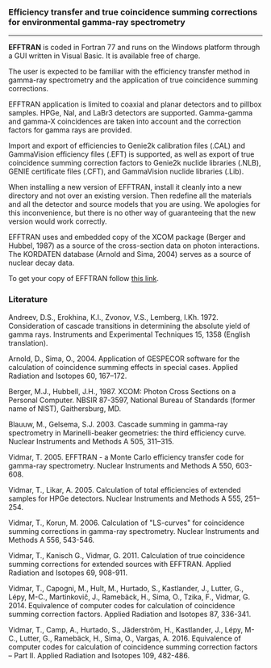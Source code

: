 ### Efficiency transfer and true coincidence summing corrections for environmental gamma-ray spectrometry

---
**EFFTRAN** is coded in Fortran 77 and runs on the Windows platform through a GUI written in Visual Basic. It is available free of charge.

The user is expected to be familiar with the efficiency transfer method in gamma-ray spectrometry and the application of true coincidence summing corrections. 

EFFTRAN application is limited to coaxial and planar detectors and to pillbox samples. HPGe, NaI, and LaBr3 detectors are supported. Gamma-gamma and gamma-X coincidences are taken into account and the correction factors for gamma rays are provided.

Import and export of efficiencies to Genie2k calibration files (.CAL) and GammaVision efficiency files (.EFT) is supported, as well as export of true coincidence summing correction factors to Genie2k nuclide libraries (.NLB), GENIE certificate files (.CFT), and GammaVision nuclide libraries (.Lib).

When installing a new version of EFFTRAN, install it cleanly into a new directory and not over an existing version. Then redefine all the materials and all the detector and source models that you are using. We apologies for this inconvenience, but there is no other way of guaranteeing that the new version would work correctly.

EFFTRAN uses and embedded copy of the XCOM package (Berger and Hubbel, 1987) as a source of the cross-section data on photon interactions. The KORDATEN database (Arnold and Sima, 2004) serves as a source of nuclear decay data.

To get your copy of EFFTRAN follow [this link](https://efftran.github.io/EFFTRAN.zip). 

### Literature

Andreev, D.S., Erokhina, K.I., Zvonov, V.S., Lemberg, I.Kh. 1972. Consideration of cascade transitions in determining the absolute yield of gamma rays. Instruments and Experimental Techniques 15, 1358 (English translation).

Arnold, D., Sima, O., 2004. Application of GESPECOR software for the calculation of coincidence summing effects in special cases. Applied Radiation and Isotopes 60, 167–172.

Berger, M.J., Hubbell, J.H., 1987. XCOM: Photon Cross Sections on a Personal Computer. NBSIR 87-3597, National Bureau of Standards (former name of NIST), Gaithersburg, MD.

Blauuw, M., Gelsema, S.J. 2003. Cascade summing in gamma-ray spectrometry in Marinelli-beaker geometries: the third efficiency curve. Nuclear Instruments and Methods A 505, 311–315.

Vidmar, T. 2005. EFFTRAN - a Monte Carlo efficiency transfer code for gamma-ray spectrometry. Nuclear Instruments and Methods A 550, 603-608.

Vidmar, T., Likar, A. 2005. Calculation of total efficiencies of extended samples for HPGe detectors. Nuclear Instruments and Methods A 555, 251–254.

Vidmar, T., Korun, M. 2006. Calculation of "LS-curves" for coincidence summing corrections in gamma-ray spectrometry. Nuclear Instruments and Methods A 556, 543-546.

Vidmar, T., Kanisch G., Vidmar, G. 2011. Calculation of true coincidence summing corrections for extended sources with EFFTRAN. Applied Radiation and Isotopes 69, 908-911.

Vidmar, T., Capogni, M., Hult, M., Hurtado, S., Kastlander, J., Lutter, G., Lépy, M-C., Martinkovič, J., Ramebäck, H., Sima, O., Tzika, F., Vidmar, G. 2014. Equivalence of computer codes for calculation of coincidence summing correction factors. Applied Radiation and Isotopes 87, 336-341.

Vidmar, T., Camp, A., Hurtado, S., Jäderström, H., Kastlander, J., Lépy, M-C., Lutter, G., Ramebäck, H., Sima, O., Vargas, A. 2016. Equivalence of computer codes for calculation of coincidence summing correction factors – Part II. Applied Radiation and Isotopes 109, 482-486.
